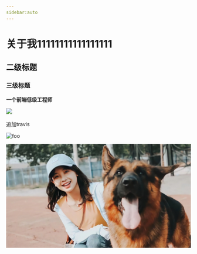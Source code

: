 ```yaml
---
sidebar:auto
---
```


# 关于我11111111111111111
## 二级标题
### 三级标题
**一个前端低级工程师**

![](https://s2.loli.net/2022/01/06/4Qf5tRVwnUG9A18.jpg)

追加travis

<img class="flexibile" :src="$withBase('assets/img/1.jpg')" alt="foo">

![An image](assets/img/1.jpg)
